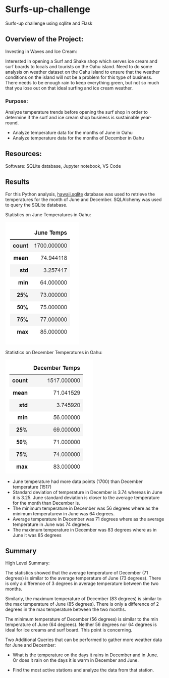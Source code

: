 # Surfs-up-challenge
Surfs-up challenge using sqllite and Flask

## Overview of the Project:
Investing in Waves and Ice Cream:

Interested in opening a Surf and Shake shop which serves ice cream and surf boards to locals and tourists on the Oahu island.  Need to do some analysis on weather dataset on the Oahu island to ensure that the weather conditions on the island will not be a problem for this type of business. 
There needs to be enough rain to keep everything green, but not so much that you lose out on that ideal surfing and ice cream weather.


### Purpose:
Analyze temperature trends before opening the surf shop in order to determine if the surf and ice cream shop business is sustainable year-round.

- Analyze temperature data for the months of June in Oahu
- Analyze temperature data for the months of December in Oahu

## Resources: 

Software: SQLite database, Jupyter notebook, VS Code

## Results

For this Python analysis, [hawaii.sqlite](hawaii.sqlite) database was used to retrieve the temperatures for the month of June and December. SQLAlchemy was used to query the SQLite database.

Statistics on June Temperatures in Oahu:

![JuneTemps.PNG](JuneTemps.PNG)

Statistics on December Temperatures in Oahu:

![DecemberTemps.PNG](DecemberTemps.PNG)

- June temperature had more data points (1700) than December temperature (1517)
- Standard deviation of temperature in December is 3.74 whereas in June it is 3.25.  June standard deviation is closer to the average temperature for the month than December is.
- The minimum temperature in December was 56 degrees where as the minimum temperaturew in June was 64 degrees.
- Average temperature in December was 71 degrees where as the average temperature in June was 74 degrees.
- The maximum temperature in December was 83 degrees where as in June it was 85 degrees



## Summary

High Level Summary:

The statistics showed that the average temperature of December (71 degrees) is similar to the average temperature of June (73 degrees).  There is only a difference of 3 degrees in average temperature between the two months.

Similarly, the maximum temperature of December (83 degrees) is similar to the max temperature of June (85 degrees).  There is only a difference of 2 degrees in the max temperature between the two months.

The minimum temperature of December (56 degrees) is similar to the min temperature of June (64 degrees). Neither 56 degrees nor 64 degrees is ideal for ice creams and surf board. This point is concerning.

Two Additional Queries that can be performed to gather more weather data for June and December:

- What is the temperature on the days it rains in December and in June.  Or does it rain on the days it is warm in December and June.

- Find the most active stations and analyze the data from that station.
    

